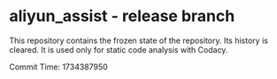# aliyun_assist - release branch

This repository contains the frozen state of the repository.
Its history is cleared. It is used only for static code
analysis with Codacy.

Commit Time: 1734387950